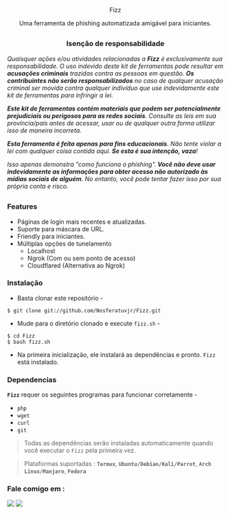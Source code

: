 <!-- Zphisher -->

<p align="center">
  Fizz
</p>

<p align="center">Uma ferramenta de phishing automatizada amigável para iniciantes.</p>

##

<h3><p align="center">Isenção de responsabilidade</p></h3>

<i>Quaisquer ações e/ou atividades relacionadas a <b>Fizz</b> é exclusivamente sua responsabilidade. O uso indevido deste kit de ferramentas pode resultar em<b> acusações criminais</b> trazidas contra as pessoas em questão. <b>Os contribuintes não serão responsabilizados</b> no caso de qualquer acusação criminal ser movida contra qualquer indivíduo que use indevidamente este kit de ferramentas para infringir a lei.

<b>Este kit de ferramentas contém materiais que podem ser potencialmente prejudiciais ou perigosos para as redes sociais</b>. Consulte as leis em sua província/país antes de acessar, usar ou de qualquer outra forma utilizar isso de maneira incorreta.

<b>Esta ferramenta é feita apenas para fins educacionais</b>. Não tente violar a lei com qualquer coisa contida aqui.<b> Se esta é sua intenção, vaza</b>!

Isso apenas demonstra "como funciona o phishing".<b> Você não deve usar indevidamente as informações para obter acesso não autorizado às mídias sociais de alguém</b>. No entanto, você pode tentar fazer isso por sua própria conta e risco.</i>

##

### Features

- Páginas de login mais recentes e atualizadas.
- Suporte para máscara de URL.
- Friendly para iniciantes.
- Múltiplas opções de tunelamento
  - Localhost
  - Ngrok (Com ou sem ponto de acesso)
  - Cloudflared (Alternativa ao Ngrok)


### Instalação

- Basta clonar este repositório -
```
$ git clone git://github.com/Nosferatuvjr/Fizz.git
```

- Mude para o diretório clonado e execute `fizz.sh` -
```
$ cd Fizz
$ bash fizz.sh
```

- Na primeira inicialização, ele instalará as dependências e pronto. `Fizz` está instalado.

### Dependencias

**`Fizz`** requer os seguintes programas para funcionar corretamente - 
- `php`
- `wget`
- `curl`
- `git`

> Todas as dependências serão instaladas automaticamente quando você executar o `Fizz` pela primeira vez.

> Plataformas suportadas : **`Termux`**, **`Ubuntu/Debian/Kali/Parrot`**, **`Arch Linux/Manjaro`**, **`Fedora`**

### Fale comigo em :
<p align="left">
  <a href="https://github.com/Nosferatuvjr" target="_blank"><img src="https://img.shields.io/badge/Github-Nosferatuvjr-green?style=for-the-badge&logo=github"></a>
  <a href="https://www.instagram.com/vivald0x6f" target="_blank"><img src="https://img.shields.io/badge/IG-%40vivald0x6f-red?style=for-the-badge&logo=instagram"></a>
</p>


